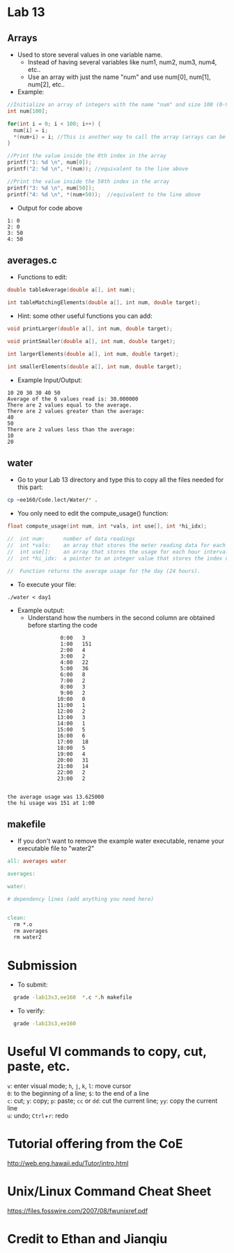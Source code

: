 # Lab 13

## Arrays
- Used to store several values in one variable name.
  - Instead of having several variables like num1, num2, num3, num4, etc..
  - Use an array with just the name "num" and use num[0], num[1], num[2], etc..
- Example:
```c
//Initialize an array of integers with the name "num" and size 100 (0-99)
int num[100];

for(int i = 0; i < 100; i++) {
  num[i] = i;
  *(num+i) = i; //This is another way to call the array (arrays can be pointers too!)
}

//Print the value inside the 0th index in the array
printf("1: %d \n", num[0]);
printf("2: %d \n", *(num)); //equivalent to the line above

//Print the value inside the 50th index in the array
printf("3: %d \n", num[50]);
printf("4: %d \n", *(num+50));  //equivalent to the line above
```
- Output for code above
```
1: 0 
2: 0 
3: 50
4: 50
```

## averages.c
- Functions to edit:
```c
double tableAverage(double a[], int num);

int tableMatchingElements(double a[], int num, double target);
```
- Hint: some other useful functions you can add:
```c
void printLarger(double a[], int num, double target);

void printSmaller(double a[], int num, double target);

int largerElements(double a[], int num, double target);

int smallerElements(double a[], int num, double target);
```
- Example Input/Output:
```
10 20 30 30 40 50
Average of the 6 values read is: 30.000000
There are 2 values equal to the average.
There are 2 values greater than the average:
40
50
There are 2 values less than the average:
10
20
```

## water
- Go to your Lab 13 directory and type this to copy all the files needed for this part:
```bash
cp ~ee160/Code.lect/Water/* .
```

- You only need to edit the compute_usage() function:
```c
float compute_usage(int num, int *vals, int use[], int *hi_idx);

//  int num:      number of data readings
//  int *vals:    an array that stores the meter reading data for each respective hour (from the day1 data file)
//  int use[]:    an array that stores the usage for each hour interval
//  int *hi_idx:  a pointer to an integer value that stores the index of the highest usage

//  Function returns the average usage for the day (24 hours).
```

- To execute your file:
```
./water < day1
```
- Example output: 
  - Understand how the numbers in the second column are obtained before starting the code
```
                 0:00   3  
                 1:00   151
                 2:00   4  
                 3:00   2
                 4:00   22
                 5:00   36
                 6:00   8
                 7:00   2
                 8:00   3
                 9:00   2
                10:00   0
                11:00   1
                12:00   2
                13:00   3
                14:00   1
                15:00   5
                16:00   6
                17:00   18
                18:00   5
                19:00   4
                20:00   31
                21:00   14
                22:00   2
                23:00   2


the average usage was 13.625000
the hi usage was 151 at 1:00
```

## makefile
- If you don't want to remove the example water executable, rename your executable file to "water2"
```makefile
all: averages water

averages:

water:

# dependency lines (add anything you need here)


clean:
  rm *.o
  rm averages
  rm water2
```

# Submission
- To submit:
```bash
  grade -lab13s3,ee160  *.c *.h makefile
```
- To verify:
```bash
  grade -lab13s3,ee160
```

# Useful VI commands to copy, cut, paste, etc.

  `v`: enter visual mode;    `h`, `j`, `k`, `l`: move cursor  
  `0`: to the beginning of a line;    `$`: to the end of a line  
  `c`: cut;    `y`: copy;    `p`: paste;    `cc` or `dd`: cut the current line;    `yy`: copy the current line  
  `u`: undo;    `Ctrl`+`r`: redo
   ​

# Tutorial offering from the CoE

<http://web.eng.hawaii.edu/Tutor/intro.html>
   ​

# Unix/Linux Command Cheat Sheet

<https://files.fosswire.com/2007/08/fwunixref.pdf>

# Credit to Ethan and Jianqiu
